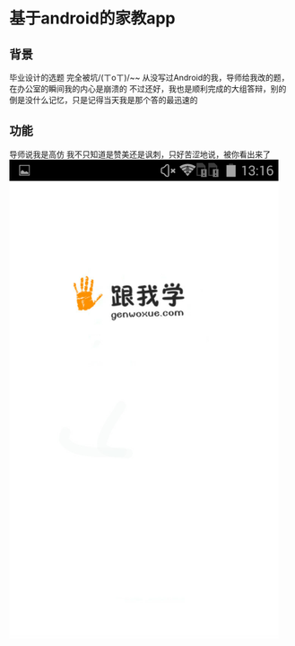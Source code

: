# 基于android的家教app
## 背景
毕业设计的选题
完全被坑/(ㄒoㄒ)/~~
从没写过Android的我，导师给我改的题，在办公室的瞬间我的内心是崩溃的
不过还好，我也是顺利完成的大组答辩，别的倒是没什么记忆，只是记得当天我是那个答的最迅速的
## 功能
导师说我是高仿
我不只知道是赞美还是讽刺，只好苦涩地说，被你看出来了
![](https://github.com/zhulinmx/ptutor/blob/project_img/Screenshot_2017-05-29-13-16-22.png)  

